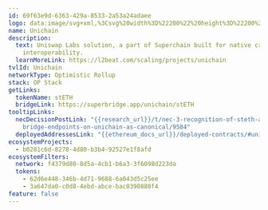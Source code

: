 ```yaml
---
id: 69f63e9d-6363-429a-8533-2a53a24adaee
logo: data:image/svg+xml,%3Csvg%20width%3D%22200%22%20height%3D%22200%22%20viewBox%3D%220%200%20200%20200%22%20fill%3D%22none%22%20xmlns%3D%22http%3A%2F%2Fwww.w3.org%2F2000%2Fsvg%22%3E%0A%3Cg%20filter%3D%22url(%23filter0_f_19780_59892)%22%3E%0A%3Cpath%20d%3D%22M162.5%2098.8047C128.625%2098.8047%20101.187%2071.3359%20101.187%2037.4922H98.8125V98.8047H37.5V101.18C71.375%20101.18%2098.8125%20128.648%2098.8125%20162.492H101.187V101.18H162.5V98.8047Z%22%20fill%3D%22%23FC0FA4%22%2F%3E%0A%3C%2Fg%3E%0A%3Cpath%20d%3D%22M162.5%2093.8047C128.625%2093.8047%20101.187%2066.3359%20101.187%2032.4922H98.8125V93.8047H37.5V96.1797C71.375%2096.1797%2098.8125%20123.648%2098.8125%20157.492H101.187V96.1797H162.5V93.8047Z%22%20fill%3D%22%23FC0FA4%22%20fill-opacity%3D%220.7%22%2F%3E%0A%3Cdefs%3E%0A%3Cfilter%20id%3D%22filter0_f_19780_59892%22%20x%3D%227.5%22%20y%3D%227.49219%22%20width%3D%22185%22%20height%3D%22185%22%20filterUnits%3D%22userSpaceOnUse%22%20color-interpolation-filters%3D%22sRGB%22%3E%0A%3CfeFlood%20flood-opacity%3D%220%22%20result%3D%22BackgroundImageFix%22%2F%3E%0A%3CfeBlend%20mode%3D%22normal%22%20in%3D%22SourceGraphic%22%20in2%3D%22BackgroundImageFix%22%20result%3D%22shape%22%2F%3E%0A%3CfeGaussianBlur%20stdDeviation%3D%2215%22%20result%3D%22effect1_foregroundBlur_19780_59892%22%2F%3E%0A%3C%2Ffilter%3E%0A%3C%2Fdefs%3E%0A%3C%2Fsvg%3E%0A
name: Unichain
description:
  text: Uniswap Labs solution, a part of Superchain built for native cross-chain
    interoperability.
  learnMoreLink: https://l2beat.com/scaling/projects/unichain
tvlId: Unichain
networkType: Optimistic Rollup
stack: OP Stack
getLinks:
  tokenName: stETH
  bridgeLink: https://superbridge.app/unichain/stETH
tooltipLinks:
  necDecisionPostLink: "{{research_url}}/t/nec-3-recognition-of-steth-and-wsteth-\
    bridge-endpoints-on-unichain-as-canonical/9584"
  deployedAddressesLink: "{{ethereum_docs_url}}/deployed-contracts/#unichain"
ecosystemProjects:
  - b0281c6d-8278-4d80-b3b4-92527e1f8afd
ecosystemFilters:
  network: f4379d80-8d5a-4cb1-b6a3-3f6098d223da
  tokens:
    - 62d6e448-346b-4d71-9688-6a043d5c25ee
    - 3a647da0-c0d8-4ebd-abce-bac0390880f4
feature: false
---
```

